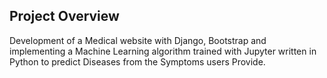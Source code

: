## Project Overview ##
Development of a Medical website with Django, Bootstrap and implementing
a Machine Learning algorithm trained with Jupyter written in Python to predict Diseases from the Symptoms users Provide.

